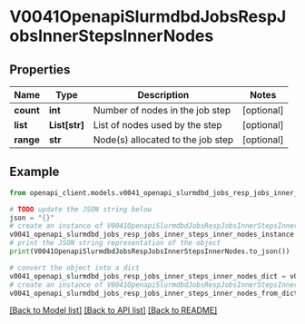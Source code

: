 # V0041OpenapiSlurmdbdJobsRespJobsInnerStepsInnerNodes


## Properties

Name | Type | Description | Notes
------------ | ------------- | ------------- | -------------
**count** | **int** | Number of nodes in the job step | [optional] 
**list** | **List[str]** | List of nodes used by the step | [optional] 
**range** | **str** | Node(s) allocated to the job step | [optional] 

## Example

```python
from openapi_client.models.v0041_openapi_slurmdbd_jobs_resp_jobs_inner_steps_inner_nodes import V0041OpenapiSlurmdbdJobsRespJobsInnerStepsInnerNodes

# TODO update the JSON string below
json = "{}"
# create an instance of V0041OpenapiSlurmdbdJobsRespJobsInnerStepsInnerNodes from a JSON string
v0041_openapi_slurmdbd_jobs_resp_jobs_inner_steps_inner_nodes_instance = V0041OpenapiSlurmdbdJobsRespJobsInnerStepsInnerNodes.from_json(json)
# print the JSON string representation of the object
print(V0041OpenapiSlurmdbdJobsRespJobsInnerStepsInnerNodes.to_json())

# convert the object into a dict
v0041_openapi_slurmdbd_jobs_resp_jobs_inner_steps_inner_nodes_dict = v0041_openapi_slurmdbd_jobs_resp_jobs_inner_steps_inner_nodes_instance.to_dict()
# create an instance of V0041OpenapiSlurmdbdJobsRespJobsInnerStepsInnerNodes from a dict
v0041_openapi_slurmdbd_jobs_resp_jobs_inner_steps_inner_nodes_from_dict = V0041OpenapiSlurmdbdJobsRespJobsInnerStepsInnerNodes.from_dict(v0041_openapi_slurmdbd_jobs_resp_jobs_inner_steps_inner_nodes_dict)
```
[[Back to Model list]](../README.md#documentation-for-models) [[Back to API list]](../README.md#documentation-for-api-endpoints) [[Back to README]](../README.md)


